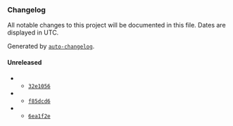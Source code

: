 ### Changelog

All notable changes to this project will be documented in this file. Dates are displayed in UTC.

Generated by [`auto-changelog`](https://github.com/CookPete/auto-changelog).

#### Unreleased

- - [`32e1056`](https://github.com/sustainer-network/sustainer-network-js/commit/32e10569a4e7e27fcce6da1195185c45da7630d4)
- - [`f85dcd6`](https://github.com/sustainer-network/sustainer-network-js/commit/f85dcd66d40147c48632eb0e8df6e7227555f510)
- - [`6ea1f2e`](https://github.com/sustainer-network/sustainer-network-js/commit/6ea1f2e2f8c3ebfb3103b5f4b770f288401ea7eb)
